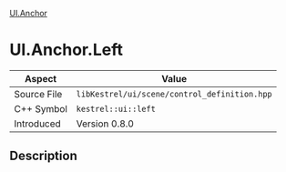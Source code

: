[UI.Anchor](index)
# UI.Anchor.Left
| Aspect | Value |
| --- | --- |
| Source File | `libKestrel/ui/scene/control_definition.hpp` |
| C++ Symbol | `kestrel::ui::left` |
| Introduced | Version 0.8.0 |
## Description

